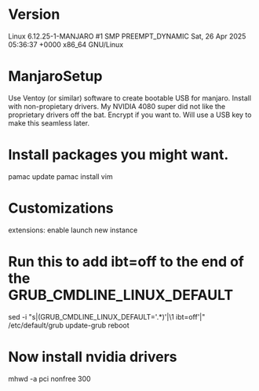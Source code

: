 # Version
Linux 6.12.25-1-MANJARO #1 SMP PREEMPT_DYNAMIC Sat, 26 Apr 2025 05:36:37 +0000 x86_64 GNU/Linux

# ManjaroSetup
Use Ventoy (or similar) software to create bootable USB for manjaro.
Install with non-propietary drivers. My NVIDIA 4080 super did not like the proprietary drivers off the bat.
Encrypt if you want to. Will use a USB key to make this seamless later.

# Install packages you might want.
pamac update
pamac install vim

# Customizations
extensions: enable launch new instance


# Run this to add ibt=off to the end of the GRUB_CMDLINE_LINUX_DEFAULT
sed -i "s|\(GRUB_CMDLINE_LINUX_DEFAULT='.*\)'|\1 ibt=off'|" /etc/default/grub
update-grub
reboot

# Now install nvidia drivers
mhwd -a pci nonfree 300

